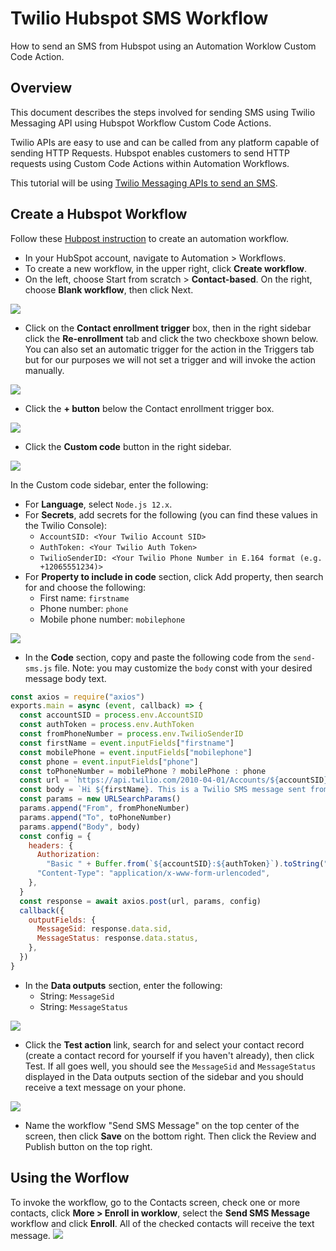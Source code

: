# Twilio Hubspot SMS Workflow

How to send an SMS from Hubspot using an Automation Worklow Custom Code Action.

## Overview
This document describes the steps involved for sending SMS using Twilio Messaging API using Hubspot Workflow Custom Code Actions.

Twilio APIs are easy to use and can be called from any platform capable of sending HTTP Requests. Hubspot enables customers to send HTTP requests using Custom Code Actions within Automation Workflows.

This tutorial will be using [Twilio Messaging APIs to send an SMS](https://www.twilio.com/docs/sms/api/message-resource#create-a-message-resource).

## Create a Hubspot Workflow

Follow these [Hubpost instruction](https://knowledge.hubspot.com/workflows/create-workflows) to create an automation workflow.

- In your HubSpot account, navigate to Automation > Workflows.
- To create a new workflow, in the upper right, click **Create workflow**.
- On the left, choose Start from scratch > **Contact-based**. On the right, choose **Blank workflow**, then click Next.

![](blank-workflow.png)

- Click on the **Contact enrollment trigger** box, then in the right sidebar click the **Re-enrollment** tab and click the two checkboxe shown below. You can also set an automatic trigger for the action in the Triggers tab but for our purposes we will not set a trigger and will invoke the action manually.

![](re-enrollment.png) 

- Click the **+ button** below the Contact enrollment trigger box.

![](trigger.png)

- Click the **Custom code** button in the right sidebar.

![](custom-code.png)

In the Custom code sidebar, enter the following:
 - For **Language**, select `Node.js 12.x`.
 - For **Secrets**, add secrets for the following (you can find these values in the Twilio Console):
   - `AccountSID: <Your Twilio Account SID>`
   - `AuthToken: <Your Twilio Auth Token>`
   - `TwilioSenderID: <Your Twilio Phone Number in E.164 format (e.g. +12065551234)>`
 - For **Property to include in code** section, click Add property, then search for and choose the following:
   - First name: `firstname`
   - Phone number: `phone`
   - Mobile phone number: `mobilephone`

![](edit-action.png)

- In the **Code** section, copy and paste the following code from the `send-sms.js` file. Note: you may customize the `body` const with your desired message body text.

```js
const axios = require("axios")
exports.main = async (event, callback) => {
  const accountSID = process.env.AccountSID
  const authToken = process.env.AuthToken
  const fromPhoneNumber = process.env.TwilioSenderID
  const firstName = event.inputFields["firstname"]
  const mobilePhone = event.inputFields["mobilephone"]
  const phone = event.inputFields["phone"]
  const toPhoneNumber = mobilePhone ? mobilePhone : phone
  const url = `https://api.twilio.com/2010-04-01/Accounts/${accountSID}/Messages.json`
  const body = `Hi ${firstName}. This is a Twilio SMS message sent from a Hubspot Automation Workflow.`
  const params = new URLSearchParams()
  params.append("From", fromPhoneNumber)
  params.append("To", toPhoneNumber)
  params.append("Body", body)
  const config = {
    headers: {
      Authorization:
        "Basic " + Buffer.from(`${accountSID}:${authToken}`).toString("base64"),
      "Content-Type": "application/x-www-form-urlencoded",
    },
  }
  const response = await axios.post(url, params, config)
  callback({
    outputFields: {
      MessageSid: response.data.sid,
      MessageStatus: response.data.status,
    },
  })
}
```

- In the **Data outputs** section, enter the following:
  - String: `MessageSid`
  - String: `MessageStatus`

![](data-ouputs.png)

- Click the **Test action** link, search for and select your contact record (create a contact record for yourself if you haven't already), then click Test. If all goes well, you should see the `MessageSid` and `MessageStatus` displayed in the Data outputs section of the sidebar and you should receive a text message on your phone.

![](test.png)

- Name the workflow "Send SMS Message" on the top center of the screen, then click **Save** on the bottom right. Then click the Review and Publish button on the top right.

## Using the Worflow

To invoke the workflow, go to the Contacts screen, check one or more contacts, click **More > Enroll in worklow**, select the **Send SMS Message** workflow and click **Enroll**. All of the checked contacts will receive the text message.
![](enroll.png)

